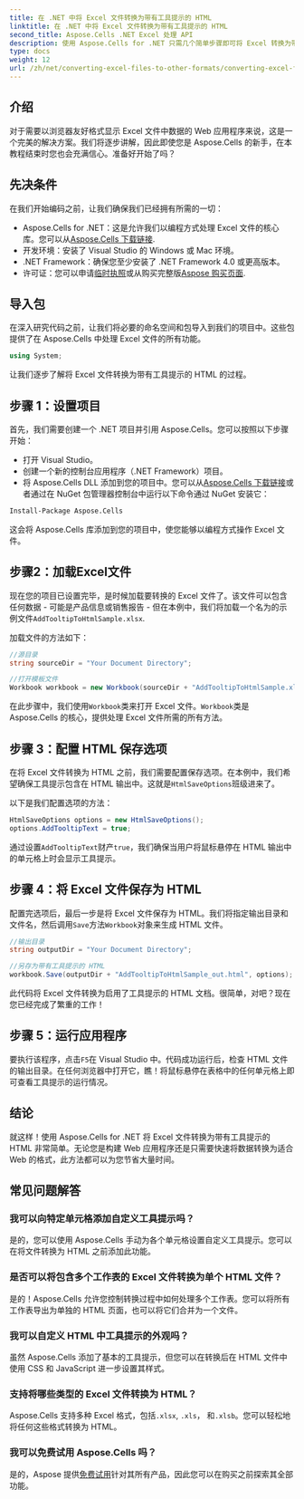```yaml
---
title: 在 .NET 中将 Excel 文件转换为带有工具提示的 HTML
linktitle: 在 .NET 中将 Excel 文件转换为带有工具提示的 HTML
second_title: Aspose.Cells .NET Excel 处理 API
description: 使用 Aspose.Cells for .NET 只需几个简单步骤即可将 Excel 转换为带有工具提示的 HTML。轻松使用交互式 Excel 数据增强您的 Web 应用程序。
type: docs
weight: 12
url: /zh/net/converting-excel-files-to-other-formats/converting-excel-file-to-html-with-tooltip/
---
```

## 介绍

对于需要以浏览器友好格式显示 Excel 文件中数据的 Web 应用程序来说，这是一个完美的解决方案。我们将逐步讲解，因此即使您是 Aspose.Cells 的新手，在本教程结束时您也会充满信心。准备好开始了吗？

## 先决条件

在我们开始编码之前，让我们确保我们已经拥有所需的一切：

-  Aspose.Cells for .NET：这是允许我们以编程方式处理 Excel 文件的核心库。您可以从[Aspose.Cells 下载链接](https://releases.aspose.com/cells/net/).
- 开发环境：安装了 Visual Studio 的 Windows 或 Mac 环境。
- .NET Framework：确保您至少安装了 .NET Framework 4.0 或更高版本。
- 许可证：您可以申请[临时执照](https://purchase.aspose.com/temporary-license/)或从购买完整版[Aspose 购买页面](https://purchase.aspose.com/buy).

## 导入包

在深入研究代码之前，让我们将必要的命名空间和包导入到我们的项目中。这些包提供了在 Aspose.Cells 中处理 Excel 文件的所有功能。

```csharp
using System;
```

让我们逐步了解将 Excel 文件转换为带有工具提示的 HTML 的过程。

## 步骤 1：设置项目

首先，我们需要创建一个 .NET 项目并引用 Aspose.Cells。您可以按照以下步骤开始：

- 打开 Visual Studio。
- 创建一个新的控制台应用程序（.NET Framework）项目。
- 将 Aspose.Cells DLL 添加到您的项目中。您可以从[Aspose.Cells 下载链接](https://releases.aspose.com/cells/net/)或者通过在 NuGet 包管理器控制台中运行以下命令通过 NuGet 安装它：

```bash
Install-Package Aspose.Cells
```

这会将 Aspose.Cells 库添加到您的项目中，使您能够以编程方式操作 Excel 文件。

## 步骤2：加载Excel文件

现在您的项目已设置完毕，是时候加载要转换的 Excel 文件了。该文件可以包含任何数据 - 可能是产品信息或销售报告 - 但在本例中，我们将加载一个名为的示例文件`AddTooltipToHtmlSample.xlsx`.

加载文件的方法如下：

```csharp
//源目录
string sourceDir = "Your Document Directory";

//打开模板文件
Workbook workbook = new Workbook(sourceDir + "AddTooltipToHtmlSample.xlsx");
```

在此步骤中，我们使用`Workbook`类来打开 Excel 文件。`Workbook`类是 Aspose.Cells 的核心，提供处理 Excel 文件所需的所有方法。

## 步骤 3：配置 HTML 保存选项

在将 Excel 文件转换为 HTML 之前，我们需要配置保存选项。在本例中，我们希望确保工具提示包含在 HTML 输出中。这就是`HtmlSaveOptions`班级进来了。

以下是我们配置选项的方法：

```csharp
HtmlSaveOptions options = new HtmlSaveOptions();
options.AddTooltipText = true;
```

通过设置`AddTooltipText`财产`true`，我们确保当用户将鼠标悬停在 HTML 输出中的单元格上时会显示工具提示。

## 步骤 4：将 Excel 文件保存为 HTML

配置完选项后，最后一步是将 Excel 文件保存为 HTML。我们将指定输出目录和文件名，然后调用`Save`方法`Workbook`对象来生成 HTML 文件。

```csharp
//输出目录
string outputDir = "Your Document Directory";

//另存为带有工具提示的 HTML
workbook.Save(outputDir + "AddTooltipToHtmlSample_out.html", options);
```

此代码将 Excel 文件转换为启用了工具提示的 HTML 文档。很简单，对吧？现在您已经完成了繁重的工作！

## 步骤 5：运行应用程序

要执行该程序，点击`F5`在 Visual Studio 中。代码成功运行后，检查 HTML 文件的输出目录。在任何浏览器中打开它，瞧！将鼠标悬停在表格中的任何单元格上即可查看工具提示的运行情况。

## 结论

就这样！使用 Aspose.Cells for .NET 将 Excel 文件转换为带有工具提示的 HTML 非常简单。无论您是构建 Web 应用程序还是只需要快速将数据转换为适合 Web 的格式，此方法都可以为您节省大量时间。 

## 常见问题解答

### 我可以向特定单元格添加自定义工具提示吗？
是的，您可以使用 Aspose.Cells 手动为各个单元格设置自定义工具提示。您可以在将文件转换为 HTML 之前添加此功能。

### 是否可以将包含多个工作表的 Excel 文件转换为单个 HTML 文件？
是的！Aspose.Cells 允许您控制转换过程中如何处理多个工作表。您可以将所有工作表导出为单独的 HTML 页面，也可以将它们合并为一个文件。


### 我可以自定义 HTML 中工具提示的外观吗？
虽然 Aspose.Cells 添加了基本的工具提示，但您可以在转换后在 HTML 文件中使用 CSS 和 JavaScript 进一步设置其样式。

### 支持将哪些类型的 Excel 文件转换为 HTML？
 Aspose.Cells 支持多种 Excel 格式，包括`.xlsx`, `.xls`， 和`.xlsb`。您可以轻松地将任何这些格式转换为 HTML。

### 我可以免费试用 Aspose.Cells 吗？
是的，Aspose 提供[免费试用](https://releases.aspose.com/)针对其所有产品，因此您可以在购买之前探索其全部功能。